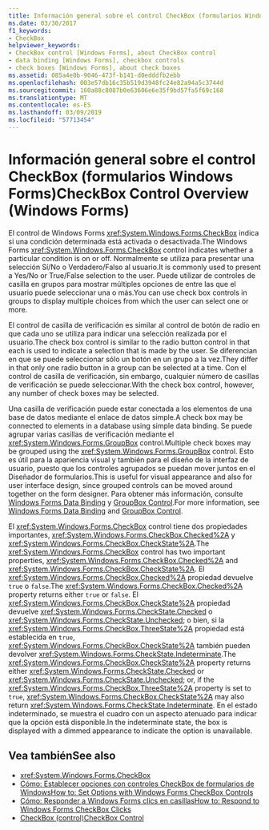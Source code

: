 ```yaml
---
title: Información general sobre el control CheckBox (formularios Windows Forms)
ms.date: 03/30/2017
f1_keywords:
- CheckBox
helpviewer_keywords:
- CheckBox control [Windows Forms], about CheckBox control
- data binding [Windows Forms], checkbox controls
- check boxes [Windows Forms], about check boxes
ms.assetid: 085a4e0b-9046-473f-b141-d0edddfb2ebb
ms.openlocfilehash: 003e57db16c35b519d3948fc24e82a94a5c3744d
ms.sourcegitcommit: 160a88c8087b0e63606e6e35f9bd57fa5f69c168
ms.translationtype: MT
ms.contentlocale: es-ES
ms.lasthandoff: 03/09/2019
ms.locfileid: "57713454"
---
```

# <a name="checkbox-control-overview-windows-forms"></a><span data-ttu-id="b8f36-102">Información general sobre el control CheckBox (formularios Windows Forms)</span><span class="sxs-lookup"><span data-stu-id="b8f36-102">CheckBox Control Overview (Windows Forms)</span></span>
<span data-ttu-id="b8f36-103">El control de Windows Forms <xref:System.Windows.Forms.CheckBox> indica si una condición determinada está activada o desactivada.</span><span class="sxs-lookup"><span data-stu-id="b8f36-103">The Windows Forms <xref:System.Windows.Forms.CheckBox> control indicates whether a particular condition is on or off.</span></span> <span data-ttu-id="b8f36-104">Normalmente se utiliza para presentar una selección Sí/No o Verdadero/Falso al usuario.</span><span class="sxs-lookup"><span data-stu-id="b8f36-104">It is commonly used to present a Yes/No or True/False selection to the user.</span></span> <span data-ttu-id="b8f36-105">Puede utilizar de controles de casilla en grupos para mostrar múltiples opciones de entre las que el usuario puede seleccionar una o más.</span><span class="sxs-lookup"><span data-stu-id="b8f36-105">You can use check box controls in groups to display multiple choices from which the user can select one or more.</span></span>  
  
 <span data-ttu-id="b8f36-106">El control de casilla de verificación es similar al control de botón de radio en que cada uno se utiliza para indicar una selección realizada por el usuario.</span><span class="sxs-lookup"><span data-stu-id="b8f36-106">The check box control is similar to the radio button control in that each is used to indicate a selection that is made by the user.</span></span> <span data-ttu-id="b8f36-107">Se diferencian en que se puede seleccionar sólo un botón en un grupo a la vez.</span><span class="sxs-lookup"><span data-stu-id="b8f36-107">They differ in that only one radio button in a group can be selected at a time.</span></span> <span data-ttu-id="b8f36-108">Con el control de casilla de verificación, sin embargo, cualquier número de casillas de verificación se puede seleccionar.</span><span class="sxs-lookup"><span data-stu-id="b8f36-108">With the check box control, however, any number of check boxes may be selected.</span></span>  
  
 <span data-ttu-id="b8f36-109">Una casilla de verificación puede estar conectada a los elementos de una base de datos mediante el enlace de datos simple.</span><span class="sxs-lookup"><span data-stu-id="b8f36-109">A check box may be connected to elements in a database using simple data binding.</span></span> <span data-ttu-id="b8f36-110">Se puede agrupar varias casillas de verificación mediante el <xref:System.Windows.Forms.GroupBox> control.</span><span class="sxs-lookup"><span data-stu-id="b8f36-110">Multiple check boxes may be grouped using the <xref:System.Windows.Forms.GroupBox> control.</span></span> <span data-ttu-id="b8f36-111">Esto es útil para la apariencia visual y también para el diseño de la interfaz de usuario, puesto que los controles agrupados se puedan mover juntos en el Diseñador de formularios.</span><span class="sxs-lookup"><span data-stu-id="b8f36-111">This is useful for visual appearance and also for user interface design, since grouped controls can be moved around together on the form designer.</span></span> <span data-ttu-id="b8f36-112">Para obtener más información, consulte [Windows Forms Data Binding](../windows-forms-data-binding.md) y [GroupBox Control](groupbox-control-windows-forms.md).</span><span class="sxs-lookup"><span data-stu-id="b8f36-112">For more information, see [Windows Forms Data Binding](../windows-forms-data-binding.md) and [GroupBox Control](groupbox-control-windows-forms.md).</span></span>  
  
 <span data-ttu-id="b8f36-113">El <xref:System.Windows.Forms.CheckBox> control tiene dos propiedades importantes, <xref:System.Windows.Forms.CheckBox.Checked%2A> y <xref:System.Windows.Forms.CheckBox.CheckState%2A>.</span><span class="sxs-lookup"><span data-stu-id="b8f36-113">The <xref:System.Windows.Forms.CheckBox> control has two important properties, <xref:System.Windows.Forms.CheckBox.Checked%2A> and <xref:System.Windows.Forms.CheckBox.CheckState%2A>.</span></span> <span data-ttu-id="b8f36-114">El <xref:System.Windows.Forms.CheckBox.Checked%2A> propiedad devuelve `true` o `false`.</span><span class="sxs-lookup"><span data-stu-id="b8f36-114">The <xref:System.Windows.Forms.CheckBox.Checked%2A> property returns either `true` or `false`.</span></span> <span data-ttu-id="b8f36-115">El <xref:System.Windows.Forms.CheckBox.CheckState%2A> propiedad devuelve <xref:System.Windows.Forms.CheckState.Checked> o <xref:System.Windows.Forms.CheckState.Unchecked>; o bien, si la <xref:System.Windows.Forms.CheckBox.ThreeState%2A> propiedad está establecida en `true`, <xref:System.Windows.Forms.CheckBox.CheckState%2A> también pueden devolver <xref:System.Windows.Forms.CheckState.Indeterminate>.</span><span class="sxs-lookup"><span data-stu-id="b8f36-115">The <xref:System.Windows.Forms.CheckBox.CheckState%2A> property returns either <xref:System.Windows.Forms.CheckState.Checked> or <xref:System.Windows.Forms.CheckState.Unchecked>; or, if the <xref:System.Windows.Forms.CheckBox.ThreeState%2A> property is set to `true`, <xref:System.Windows.Forms.CheckBox.CheckState%2A> may also return <xref:System.Windows.Forms.CheckState.Indeterminate>.</span></span> <span data-ttu-id="b8f36-116">En el estado indeterminado, se muestra el cuadro con un aspecto atenuado para indicar que la opción está disponible.</span><span class="sxs-lookup"><span data-stu-id="b8f36-116">In the indeterminate state, the box is displayed with a dimmed appearance to indicate the option is unavailable.</span></span>  
  
## <a name="see-also"></a><span data-ttu-id="b8f36-117">Vea también</span><span class="sxs-lookup"><span data-stu-id="b8f36-117">See also</span></span>
- <xref:System.Windows.Forms.CheckBox>
- [<span data-ttu-id="b8f36-118">Cómo: Establecer opciones con controles CheckBox de formularios de Windows</span><span class="sxs-lookup"><span data-stu-id="b8f36-118">How to: Set Options with Windows Forms CheckBox Controls</span></span>](how-to-set-options-with-windows-forms-checkbox-controls.md)
- [<span data-ttu-id="b8f36-119">Cómo: Responder a Windows Forms clics en casillas</span><span class="sxs-lookup"><span data-stu-id="b8f36-119">How to: Respond to Windows Forms CheckBox Clicks</span></span>](how-to-respond-to-windows-forms-checkbox-clicks.md)
- [<span data-ttu-id="b8f36-120">CheckBox (control)</span><span class="sxs-lookup"><span data-stu-id="b8f36-120">CheckBox Control</span></span>](checkbox-control-windows-forms.md)
